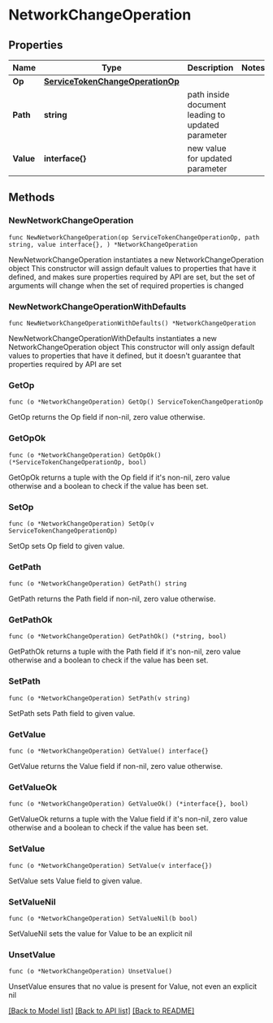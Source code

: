 # NetworkChangeOperation

## Properties

Name | Type | Description | Notes
------------ | ------------- | ------------- | -------------
**Op** | [**ServiceTokenChangeOperationOp**](ServiceTokenChangeOperationOp.md) |  | 
**Path** | **string** | path inside document leading to updated parameter | 
**Value** | **interface{}** | new value for updated parameter | 

## Methods

### NewNetworkChangeOperation

`func NewNetworkChangeOperation(op ServiceTokenChangeOperationOp, path string, value interface{}, ) *NetworkChangeOperation`

NewNetworkChangeOperation instantiates a new NetworkChangeOperation object
This constructor will assign default values to properties that have it defined,
and makes sure properties required by API are set, but the set of arguments
will change when the set of required properties is changed

### NewNetworkChangeOperationWithDefaults

`func NewNetworkChangeOperationWithDefaults() *NetworkChangeOperation`

NewNetworkChangeOperationWithDefaults instantiates a new NetworkChangeOperation object
This constructor will only assign default values to properties that have it defined,
but it doesn't guarantee that properties required by API are set

### GetOp

`func (o *NetworkChangeOperation) GetOp() ServiceTokenChangeOperationOp`

GetOp returns the Op field if non-nil, zero value otherwise.

### GetOpOk

`func (o *NetworkChangeOperation) GetOpOk() (*ServiceTokenChangeOperationOp, bool)`

GetOpOk returns a tuple with the Op field if it's non-nil, zero value otherwise
and a boolean to check if the value has been set.

### SetOp

`func (o *NetworkChangeOperation) SetOp(v ServiceTokenChangeOperationOp)`

SetOp sets Op field to given value.


### GetPath

`func (o *NetworkChangeOperation) GetPath() string`

GetPath returns the Path field if non-nil, zero value otherwise.

### GetPathOk

`func (o *NetworkChangeOperation) GetPathOk() (*string, bool)`

GetPathOk returns a tuple with the Path field if it's non-nil, zero value otherwise
and a boolean to check if the value has been set.

### SetPath

`func (o *NetworkChangeOperation) SetPath(v string)`

SetPath sets Path field to given value.


### GetValue

`func (o *NetworkChangeOperation) GetValue() interface{}`

GetValue returns the Value field if non-nil, zero value otherwise.

### GetValueOk

`func (o *NetworkChangeOperation) GetValueOk() (*interface{}, bool)`

GetValueOk returns a tuple with the Value field if it's non-nil, zero value otherwise
and a boolean to check if the value has been set.

### SetValue

`func (o *NetworkChangeOperation) SetValue(v interface{})`

SetValue sets Value field to given value.


### SetValueNil

`func (o *NetworkChangeOperation) SetValueNil(b bool)`

 SetValueNil sets the value for Value to be an explicit nil

### UnsetValue
`func (o *NetworkChangeOperation) UnsetValue()`

UnsetValue ensures that no value is present for Value, not even an explicit nil

[[Back to Model list]](../README.md#documentation-for-models) [[Back to API list]](../README.md#documentation-for-api-endpoints) [[Back to README]](../README.md)


